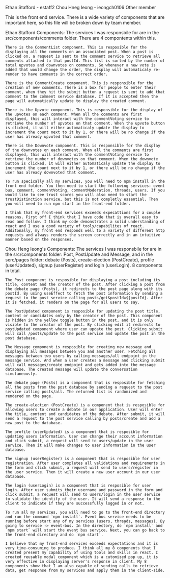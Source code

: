 Ethan Stafford - estaff2 
Chou Hneg Ieong - ieongch0106
Other member

This is the front end service. There is a wide variety of components that are important here, so this file will be broken down by team member. 

Ethan Stafford Components: 
    The services I was responsbile for are in the src/components/comments folder. There are 4 compontents within this.

    There is the CommentList component. This is resposible for the displaying all the comments on an associated post. When a post is clicked on, a request is sent to the comment service to retrieve all comments attached to that postId. This list is sorted by the number of total upvotes and downvotes on comments. So whenever a new vote is added that would change the order, the display will automaticaly re-render to have comments in the correct order. 

    There is the CommentCreate component. This is responsible for the creation of new comments. There is a box for people to enter their comment, when they hit the submit button a request is sent to add that comment to the comment service database. If it is accepted then the page will automatically update to display the created comment. 

    There is the Upvote component. This is responsible for the display of the upvotes on each comment. When all the comments are first displayed, this will interact with the commentVoting service to retrieve the number of upvotes on that comment. When the upvote button is clicked, it will either automaticaly update the display to increment the count next to it by 1, or there will be no change if the user has already upvoted that comment.

    There is the Downvote component. This is responsible for the display of the downvotes on each comment. When all the comments are first displayed, this will interact with the commentVoting service to retrieve the number of downvotes on that comment. When the downvote button is clicked, it will either automaticaly update the display to increment the count next to it by 1, or there will be no change if the user has already downvoted that comment.  

    To run specically all my services, you will need to npm install in the front end folder. You then need to start the following services: event bus, comment, commentVoting, commentModeration, threads, users. If you would like to see trust scores you will also need to start the trustDistinction service, but this is not completly essential. Then you will need to run npm start in the front-end folder.

    I think that my front-end services exceeds expecattions for a couple reasons. First off I think that I have code that is overall easy to read and follow. I think my code demonstrates a solid understanding of react and I use a good variety of tools/capabilites of react. Additonally, my front end responds well to a variety of different http requests and always renders the screen correctly and in an intuitive manner based on the responses.

Chou Heng Ieong's Components:
    The services I was responsbile for are in the src/components folder: Post, PostUpdate and Message, and in the serc/pages folder: debate (Posts), create-election (PostCreate), profile (userUpdated), signup (userRegister) and login (userLogin). 8 components in total.

    The Post component is resposible for displaying a post including its title, content and the creator of the post. After clicking a post from the debate page (Posts), it redirects to the post page along with its postId. By using useEffect to fetch the post information by sending a request to the post service calling posts/get&postId=${postId}. After it is fetched, it renders on the page for all users to say.

    The PostUpdated component is resposible for updating the post title, content or candidates only by the creator of the post. This component is hidden in the yellow toggle button in the post, and it is only visible to the creator of the post. By clicking edit it redirects to postUpdated component where user can update the post. Clicking submit will call /posts/update to the post service and update the post in the post database.

    The Message component is resposible for creating new message and displaying all messages between you and another user. Fetching all messages between two users by calling messages/all endpoint in the message service. And when a user creates a message and clicking submit will call messages/create endpoint and gets added into the message database. The created message will update the conversation simutaneously.

    The debate page (Posts) is a component that is resposible for fetching all the posts from the post database by sending a request to the post service calling posts/all. The returned list is randomized and rendered on the page.

    The create-election (PostCreate) is a component that is resposible for allowing users to create a debate in our application. User will enter the title, content and candidates of the debate. After submit, it will send a request to the post service calling by posts/create and add a new post to the database.

    The profile (userUpdated) is a component that is resposible for updating users information. User can change their account information and click submit, a request will send to users/update in the user service. Then it will make changes to user information in the user database.

    The signup (userRegister) is a component that is resposible for user registration. After user completes all validations and requirements in the form and click submit, a request will send to users/register in the user service. Then it will create a new user account in our user database.

    The login (userLogin) is a component that is resposible for user login. After user submits their username and password in the form and click submit, a request will send to users/login in the user service to validate the identify of the user. It will send a response to the client to indicate if they are successfully logged in or not.

    To run all my services, you will need to go to the front-end directory and run the command `npm install`. Event bus service needs to be running before start any of my services (users, threads, messages). By going to service -> event-bus. In the directory, do `npm install` and `npm start` will start the event bus service. Next, you can go back to the front-end directory and do `npm start`.

    I believe that my front-end services exceeds expectations and it is very time-consuming to produce. I think all my 8 components that I created present my capability of using tools and skills in react. I created reusable modal component which is a cutomized pop up, it is very effective in displaying server's response in client. My 8 components show that I am also capable of sending calls to retrieve data, get response from my services and apply them in the client-side.
